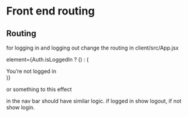 # Front end routing

## Routing

for logging in and logging out change the routing in client/src/App.jsx

element={Auth.isLoggedIn ? (<Login/>) : (<div>You’re not logged in</div> )}

or something to this effect

in the nav bar should have similar logic. if logged in show logout, if not show login.

